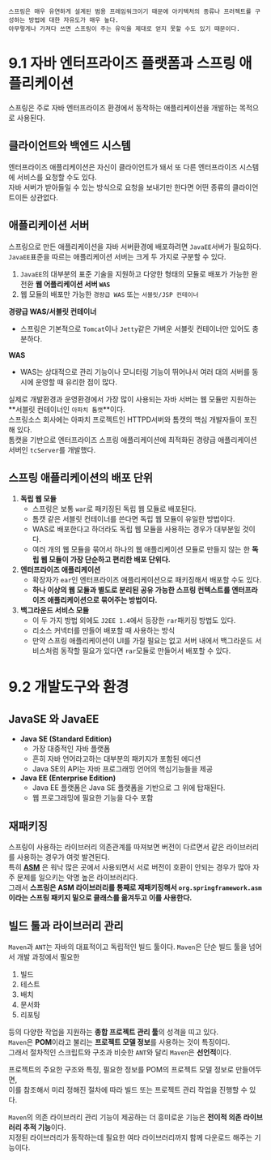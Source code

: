 
```
스프링은 매우 유연하게 설계된 범용 프레임워크이기 때문에 아키텍처의 종류나 프러젝트를 구성하는 방법에 대한 자유도가 매우 높다.
아무렇게나 가져다 쓰면 스프링이 주는 유익을 제대로 얻지 못할 수도 있기 때문이다.
```

# **9.1 자바 엔터프라이즈 플랫폼과 스프링 애플리케이션**

스프링은 주로 자바 엔터프라이즈 환경에서 동작하는 애플리케이션을 개발하는 목적으로 사용된다.  

## 클라이언트와 백엔드 시스템

엔터프라이즈 애플리케이션은 자신이 클라이언트가 돼서 또 다른 엔터프라이즈 시스템에 서비스를 요청할 수도 있다.  
자바 서버가 받아들일 수 있는 방식으로 요청을 보내기만 한다면 어떤 종류의 클라이언트이든 상관없다.  

## 애플리케이션 서버

스프링으로 만든 애플리케이션을 자바 서버환경에 배포하려면 `JavaEE`서버가 필요하다.  
`JavaEE`표준을 따르는 애플리케이션 서버는 크게 두 가지로 구분할 수 있다.  
1. `JavaEE`의 대부분의 표준 기술을 지원하고 다양한 형태의 모듈로 배포가 가능한 완전환 **웹 어플리케이션 서버 `WAS`**
2. 웹 모듈의 배포만 가능한 `경량급 WAS` 또는 `서블릿/JSP 컨테이너`

**경량급 WAS/서블릿 컨테이너**
- 스프링은 기본적으로 `Tomcat`이나 `Jetty`같은 가벼운 서블릿 컨테이너만 있어도 충분하다.

**WAS**
- WAS는 상대적으로 관리 기능이나 모니터링 기능이 뛰어나서 여러 대의 서버를 동시에 운영할 때 유리한 점이 많다.

실제로 개발환경과 운영환경에서 가장 많이 사용되는 자바 서버는 웹 모듈만 지원하는 **서블릿 컨테이너인 `아파치 톰캣`**이다.  
스프링소스 회사에는 아파치 프로젝트인 HTTPD서버와 톰캣의 핵심 개발자들이 포진해 있다.  
톰캣을 기반으로 엔터프라이즈 스프링 애플리케이션에 최적화된 경량급 애플리케이션 서버인 `tcServer`를 개발했다.  

## 스프링 애플리케이션의 배포 단위

1. **독립 웹 모듈**
   - 스프링은 보통 `war`로 패키징된 독립 웹 모듈로 배포된다.
   - 톰캣 같은 서블릿 컨테이너를 쓴다면 독립 웹 모듈이 유일한 방법이다.
   - WAS로 배포한다고 하더라도 독립 웹 모듈을 사용하는 경우가 대부분일 것이다.
   - 여러 개의 웹 모듈을 묶어서 하나의 웹 애플리케이션 모듈로 만들지 않는 한 **독립 웹 모듈이 가장 단순하고 편리한 배포 단위다.**
2. **엔터프라이즈 애플리케이션**
   - 확장자가 `ear`인 엔터프라이즈 애플리케이션으로 패키징해서 배포할 수도 있다.
   - **하나 이상의 웹 모듈과 별도로 분리된 공유 가능한 스프링 컨텍스트를 엔터프라이즈 애플리케이션으로 묶어주는 방법이다.**
3. **백그라운드 서비스 모듈**
   - 이 두 가지 방법 외에도 `J2EE 1.4`에서 등장한 `rar`패키징 방법도 있다.
   - 리소스 커넥터를 만들어 배포할 때 사용하는 방식
   - 만약 스프링 애플리케이션이 UI를 가질 필요는 없고 서버 내에서 백그라운드 서비스처럼 동작할 필요가 있다면 `rar`모듈로 만들어서 배포할 수 있다.

# **9.2 개발도구와 환경**

## JavaSE 와 JavaEE

- **Java SE (Standard Edition)**
  - 가장 대중적인 자바 플랫폼
  - 흔히 자바 언어라고하는 대부분의 패키지가 포함된 에디션
  - Java SE의 API는 자바 프로그래밍 언어의 핵심기능들을 제공
- **Java EE (Enterprise Edition)**
  - Java EE 플랫폼은 Java SE 플랫폼을 기반으로 그 위에 탑재된다.
  - 웹 프로그래밍에 필요한 기능을 다수 포함

## 재패키징

스프링이 사용하는 라이브러리 의존관계를 따져보면 버전이 다르면서 같은 라이브러리를 사용하는 경우가 여럿 발견된다.  
특히 **[ASM](https://asm.ow2.io/)** 은 워낙 많은 곳에서 사용되면서 서로 버전이 호환이 안되는 경우가 많아 자주 문제를 일으키는 악명 높은 라이브러리다.  
그래서 **스프링은 ASM 라이브러리를 통째로 재패키징해서 `org.springframework.asm`이라는 스프링 패키지 밑으로 클래스를 옮겨두고 이를 사용한다.**  

## 빌드 툴과 라이브러리 관리

`Maven`과 `ANT`는 자바의 대표적이고 독립적인 빌드 툴이다.
`Maven`은 단순 빌드 툴을 넘어서 개발 과정에서 필요한
1. 빌드
2. 테스트
3. 배치
4. 문서화
5. 리포팅

등의 다양한 작업을 지원하는 **종합 프로젝트 관리 툴**의 성격을 띠고 있다.  
`Maven`은 **POM**이라고 불리는 **프로젝트 모델 정보**를 사용하는 것이 특징이다.  
그래서 절차적인 스크립트와 구조과 비슷한 `ANT`와 달리 `Maven`은 **선언적**이다.  

프로젝트의 주요한 구조와 특징, 필요한 정보를 POM의 프로젝트 모델 정보로 만들어두면,  
이를 참조해서 미리 정해진 절차에 따라 빌드 또는 프로젝트 관리 작업을 진행할 수 있다.  

`Maven`의 의존 라이브러리 관리 기능이 제공하는 더 흥미로운 기능은 **전이적 의존 라이브러리 추적 기능**이다.  
지정된 라이브러리가 동작하는데 필요한 여타 라이브러리까지 함께 다운로드 해주는 기능이다.  
